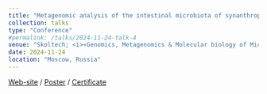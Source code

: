```yaml
---
title: "Metagenomic analysis of the intestinal microbiota of synanthropic bats: insect viruses, antibiotic resistance genes and metabolic potential"
collection: talks
type: "Conference"
#permalink: /talks/2024-11-24-talk-4
venue: "Skoltech; <i>«Genomics, Metagenomics & Molecular biology of Microorganisms (III GMMMC)»</i>"
date: 2024-11-24
location: "Moscow, Russia"
---
```


<a href="https://studymeta.ru/gmmmc2024"><i class="fas fa-fw fa-link zoom" aria-hidden="true"></i>Web-site</a> / 
<a href="http://iliapopov17.github.io/files/Conferences/IIIGMMMC/PopovIlia_III_GMMMC_poster.pdf"><i class="fas fa-fw fa-file-pdf zoom" aria-hidden="true"></i>Poster</a> / 
<a href="http://iliapopov17.github.io/files/Conferences/IIIGMMMC/PopovIlia_III_GMMMC_certificate.pdf"><i class="fas fa-fw fa-file-pdf zoom" aria-hidden="true"></i>Certificate</a>